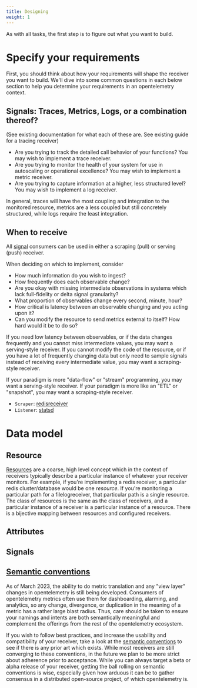 ```yaml
---
title: Designing
weight: 1
---
```


As with all tasks, the first step is to figure out what you want to build.

# Specify your requirements

First, you should think about how your requirements will shape the receiver you
want to build.  We'll dive into some common questions in each below section to help you determine
your requirements in an opentelemetry context.


## Signals: Traces, Metrics, Logs, or a combination thereof?

(See existing documentation for what each of these are. See existing guide for a tracing receiver)

- Are you trying to track the detailed call behavior of your functions?  You may wish to implement a trace receiver.
- Are you trying to monitor the health of your system for use in autoscaling or operational excellence?  You may wish to implement a metric receiver.
- Are you trying to capture information at a higher, less structured level? You may wish to implement a log receiver.

In general, traces will have the most coupling and integration to the monitored resource, metrics are a less coupled but still concretely structured, while logs require the least integration.

## When to receive
All [signal](https://opentelemetry.io/docs/concepts/signals/) consumers can be used in either a scraping (pull) or serving (push) receiver.

When deciding on which to implement, consider

- How much information do you wish to ingest?
- How frequently does each observable change?
- Are you okay with missing intermediate observations in systems which lack full-fidelity or delta signal granularity?
- What proportion of observables change every second, minute, hour? 
- How critical is latency between an observable changing and you acting upon it?
- Can you modify the resource to send metrics external to itself?  How hard would it be to do so?

If you need low latency between observables, or if the data changes frequently and you cannot miss intermediate values, you may want a serving-style receiver.
If you cannot modify the code of the resource, or if you have a lot of frequently changing data but only need to sample signals instead of receiving every intermediate value, you may want a scraping-style receiver.

If your paradigm is more "data-flow" or "stream" programming, you may want a serving-style receiver.
If your paradigm is more like an "ETL" or "snapshot", you may want a scraping-style receiver.

- `Scraper`: [redisreceiver](https://github.com/open-telemetry/opentelemetry-collector-contrib/tree/main/receiver/redisreceiver)
- `Listener`: [statsd](https://github.com/open-telemetry/opentelemetry-collector-contrib/tree/main/receiver/statsdreceiver)


# Data model
## Resource
[Resources](https://opentelemetry.io/docs/specs/otel/resource/) are a coarse, high level concept which in the context of receivers typically describe a particular instance of whatever your receiver monitors.  For example, if you're implementing a redis receiver, a particular redis cluster/database would be one *resource*.  If you're monitoring a particular path for a filelogreceiver, that particular path is a single resource.
The class of resources is the same as the class of receivers, and a particular instance of a receiver is a particular instance of a resource.
There is a bijective mapping between resources and configured receivers.
<!-- TODO hey so we should take the intro from this and put it on the main page https://github.com/open-telemetry/opentelemetry-specification/blob/main/specification/resource/sdk.md -->

## Attributes

## Signals
## [Semantic conventions](https://github.com/open-telemetry/semantic-conventions)

As of March 2023, the ability to do metric translation and any "view layer"
changes in opentelemetry is still being developed. Consumers of opentelemetry
metrics often use them for dashboarding, alarming, and analytics, so any change,
divergence, or duplication in the meaning of a metric has a rather large blast
radius. Thus, care should be taken to ensure your namings and intents are both
semantically meaningful and complement the offerings from the rest of the
opentelemetry ecosystem.

If you wish to follow best practices, and increase the usability and compatibility
of your receiver, take a look at the [semantic conventions](https://github.com/open-telemetry/semantic-conventions)
to see if there is any prior art which exists. While most receivers are still
converging to these conventions, in the future we plan to be more strict about
adherence prior to acceptance. While you can always target a beta or alpha
release of your receiver, getting the ball rolling on semantic conventions is
wise, especially given how arduous it can be to gather consensus in a
distributed open-source project, of which opentelemetry is.

